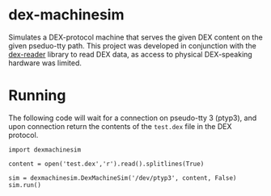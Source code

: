 # dex-machinesim

Simulates a DEX-protocol machine that serves the given DEX content on the given pseduo-tty path.  This project was developed in conjunction with the [dex-reader](https://github.com/mdisibio/dex-reader) library to read DEX data, as access to physical DEX-speaking hardware was limited.

# Running

The following code will wait for a connection on pseudo-tty 3 (ptyp3), and upon connection return the contents of the `test.dex` file in the DEX protocol.

```
import dexmachinesim

content = open('test.dex','r').read().splitlines(True)

sim = dexmachinesim.DexMachineSim('/dev/ptyp3', content, False)
sim.run()
```
